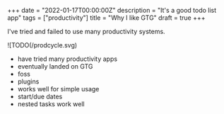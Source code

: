 +++
date = "2022-01-17T00:00:00Z"
description = "It's a good todo list app"
tags = ["productivity"]
title = "Why I like GTG"
draft = true
+++

I've tried and failed to use many productivity systems.

<!--
digraph "Productivity" {
    "Find new productivity system" -> "Enjoy novelty of new system"
    "Enjoy novelty of new system" -> "Use new productivity system a lot"
    "Use new productivity system a lot" -> "My life feels pretty organized"
    "My life feels pretty organized" -> "Novelty wears off"
    "Novelty wears off" -> "Get bored of productivity system"
    "Get bored of productivity system" -> "Stop using productivity system"
    "Stop using productivity system" -> "Find new productivity system"
}
-->
![TODO(/prodcycle.svg)

- have tried many productivity apps
- eventually landed on GTG
- foss
- plugins
- works well for simple usage
- start/due dates
- nested tasks work well
